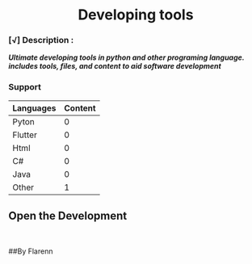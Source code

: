 <h1 align="center">Developing tools </h1>

### [√] Description :

***Ultimate developing tools in python and other programing language. includes tools, files, and content to aid software development***

### Support

Languages  | Content 
-----------|--------------
Pyton      | 0
Flutter    | 0
Html       | 0
C#         | 0
Java       | 0
Other      | 1

## Open the Development

<br>

##By Flarenn

